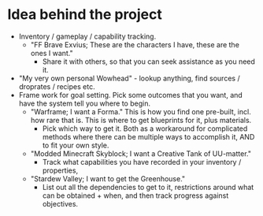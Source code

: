 # Idea behind the project

* Inventory / gameplay / capability tracking.
  * "FF Brave Exvius; These are the characters I have, these are the ones I want."
    * Share it with others, so that you can seek assistance as you need it.
* "My very own personal Wowhead" - lookup anything, find sources / droprates / recipes etc.
* Frame work for goal setting. Pick some outcomes that you want, and have the system tell you where to begin.
  * "Warframe; I want a Forma." This is how you find one pre-built, incl. how rare that is. This is where to get blueprints for it, plus materials.
    * Pick which way to get it. Both as a workaround for complicated methods where there can be multiple ways to accomplish it, AND to fit your own style.
  * "Modded Minecraft Skyblock; I want a Creative Tank of UU-matter."
    * Track what capabilities you have recorded in your inventory / properties, 
  * "Stardew Valley; I want to get the Greenhouse."
    * List out all the dependencies to get to it, restrictions around what can be obtained + when, and then track progress against objectives.
